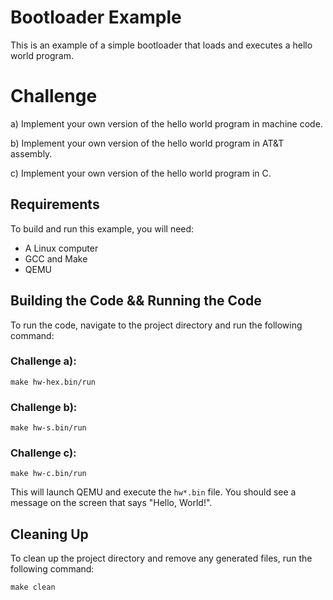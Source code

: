 # Bootloader Example

This is an example of a simple bootloader that loads and executes a hello world program.

# Challenge
a) Implement your own version of the hello world program in machine code.

b) Implement your own version of the hello world program in AT&T assembly.

c) Implement your own version of the hello world program in C.

## Requirements

To build and run this example, you will need:

- A Linux computer
- GCC and Make
- QEMU

## Building the Code && Running the Code

To run the code, navigate to the project directory and run the following command:

### Challenge a):
```
make hw-hex.bin/run
```
### Challenge b):
```
make hw-s.bin/run
```
### Challenge c):
```
make hw-c.bin/run
```

This will launch QEMU and execute the `hw*.bin` file. You should see a message on the screen that says "Hello, World!".

## Cleaning Up

To clean up the project directory and remove any generated files, run the following command:

```
make clean
```
